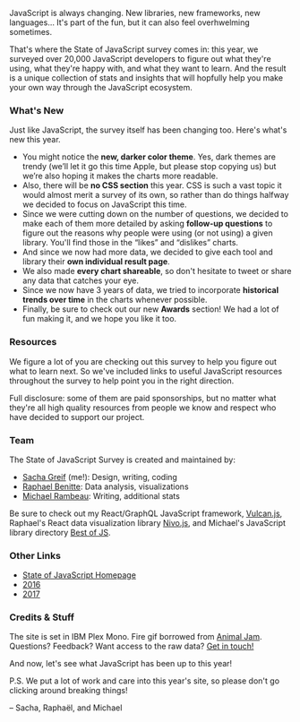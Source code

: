 <span class="first-line"><span class="first-letter">JavaScript</span> is always changing.</span> New libraries, new frameworks, new languages… It's part of the fun, but it can also feel overhwelming sometimes. 

That's where the State of JavaScript survey comes in: this year, we surveyed over 20,000 JavaScript developers to figure out what they're using, what they're happy with, and what they want to learn. And the result is a unique collection of stats and insights that will hopfully help you make your own way through the JavaScript ecosystem. 

### What's New

Just like JavaScript, the survey itself has been changing too. Here's what's new this year.

- You might notice the **new, darker color theme**. Yes, dark themes are trendy (we’ll let it go this time Apple, but please stop copying us) but we’re also hoping it makes the charts more readable. 
- Also, there will be **no CSS section** this year. CSS is such a vast topic it would almost merit a survey of its own, so rather than do things halfway we decided to focus on JavaScript this time. 
- Since we were cutting down on the number of questions, we decided to make each of them more detailed by asking **follow-up questions** to figure out the reasons why people were using (or not using) a given library. You'll find those in the “likes” and “dislikes” charts. 
- And since we now had more data, we decided to give each tool and library their **own individual result page**. 
- We also made **every chart shareable**, so don't hesitate to tweet or share any data that catches your eye. 
- Since we now have 3 years of data, we tried to incorporate **historical trends over time** in the charts whenever possible. 
- Finally, be sure to check out our new **Awards** section! We had a lot of fun making it, and we hope you like it too.

### Resources

We figure a lot of you are checking out this survey to help you figure out what to learn next. So we've included links to useful JavaScript resources throughout the survey to help point you in the right direction. 

Full disclosure: some of them are paid sponsorships, but no matter what they're all high quality resources from people we know and respect who have decided to support our project. 

### Team

The State of JavaScript Survey is created and maintained by:

- [Sacha Greif](http://twitter.com/sachagreif) (me!): Design, writing, coding
- [Raphael Benitte](https://twitter.com/benitteraphael): Data analysis, visualizations
- [Michael Rambeau](https://twitter.com/michaelrambeau): Writing, additional stats

Be sure to check out my React/GraphQL JavaScript framework, [Vulcan.js](http://vulcanjs.org), Raphael's React data visualization library [Nivo.js](http://nivo.rocks), and Michael's JavaScript library directory [Best of JS](http://bestofjs.org).

### Other Links

- [State of JavaScript Homepage](https://stateofjs.com)
- [2016](http://2016.stateofjs.com/)
- [2017](https://2017.stateofjs.com/)

### Credits & Stuff

The site is set in IBM Plex Mono. Fire gif borrowed from [Animal Jam](http://animal-jam-roleplay.wikia.com/wiki/File:Pixel-fire-gif-1.gif). Questions? Feedback? Want access to the raw data? [Get in touch!](mailto:hello@stateofjs.com)

And now, let's see what JavaScript has been up to this year!

P.S. We put a lot of work and care into this year's site, so please don't go clicking around breaking things!

<span class="conclusion__byline">– Sacha, Raphaël, and Michael</span>